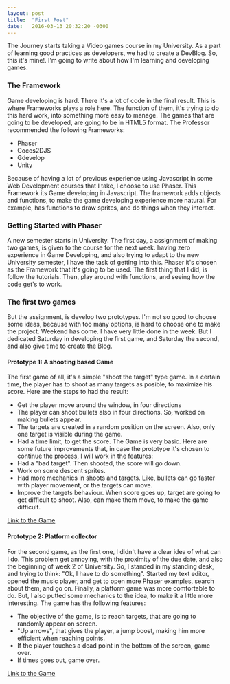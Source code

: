 ```yaml
---
layout: post
title:  "First Post"
date:   2016-03-13 20:32:20 -0300
---
```

The Journey starts taking a Video games course in my University. As a part of learning good practices as developers, we had to create a DevBlog. So, this it's mine!. I'm going to write about how I'm learning and developing games.

### The Framework

Game developing is hard. There it's a lot of code in the final result. This is where Frameworks plays a role here. The function of them, it's trying to do this hard work, into something more easy to manage.
The games that are going to be developed, are going to be in HTML5 format. The Professor recommended the following Frameworks:

- Phaser
- Cocos2DJS
- Gdevelop
- Unity

Because of having a lot of previous experience using Javascript in some Web Development courses that I take, I choose to use Phaser.
This Framework its Game developing in Javascript. The framework adds objects and functions, to make the game developing experience more natural. For example, has functions to draw sprites, and do things when they interact.

### Getting Started with Phaser

A new semester starts in University. The first day, a assignment of making two games, is given to the course for the next week.
having zero experience in Game Developing, and also trying to adapt to the new University semester, I have the task of getting into this.
Phaser it's chosen as the Framework that it's going to be used.
The first thing that I did, is follow the tutorials. Then, play around with functions, and seeing how the code get's to work.

### The first two games

But the assignment, is develop two prototypes. I'm not so good to choose some ideas, because with too many options, is hard to choose one to make the project.
Weekend has come. I have very little done in the week. But I dedicated Saturday in developing the first game, and Saturday the second, and also give time to create the Blog.

#### Prototype 1: A shooting based Game

The first game of all, it's a simple "shoot the target" type game. In a certain time, the player has to shoot as many targets as posible, to maximize his score.
Here are the steps to had the result:

- Get the player move around the window, in four directions
- The player can shoot bullets also in four directions. So, worked on making bullets appear.
- The targets are created in a random position on the screen. Also, only one target is visible during the game.
- Had a time limit, to get the score.
The Game is very basic. Here are some future improvements that, in case the prototype it's chosen to continue the process, I will work in the features:
- Had a "bad target". Then shooted, the score will go down.
- Work on some descent sprites.
- Had more mechanics in shoots and targets. Like, bullets can go faster with player movement, or the targets can move.
- Improve the targets behaviour. When score goes up, target are going to get difficult to shoot. Also, can make them move, to make the game difficult.

[Link to the Game](http://gamejolt.com/games/prototype-1/133066)


#### Prototype 2: Platform collector

For the second game, as the first one, I didn't have a clear idea of what can I do. This problem get annoying, with the proximity of the due date, and also the beginning of week 2 of University. So, I standed in my standing desk, and trying to think: "Ok, I have to do something". Started my text editor, opened the music player, and get to open more Phaser examples, search about them, and go on. Finally, a platform game was more comfortable to do. But, I also putted some
mechanics to the idea, to make it a little more interesting. The game has the following features:

- The objective of the game, is to reach targets, that are going to randomly appear on screen.
- "Up arrows", that gives the player, a jump boost, making him more efficient when reaching points.
- If the player touches a dead point in the bottom of the screen, game over.
- If times goes out, game over.

[Link to the Game](http://gamejolt.com/games/prototype-2/133150)

